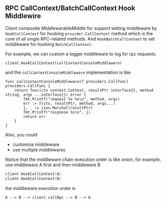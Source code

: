 ## RPC CallContext/BatchCallContext Hook Middlewire

Client composite MiddlewarableMiddle for support setting middleware by `HookCallContext` for hooking `provider.CallContext` method which is the core of all single RPC-related methods. And `HookBatchCallContext` to set middleware for hooking `BatchCallContext`.

For example, we can custom a logger middleware to log for rpc requests.
```golang
client.HookCallContext(callContextConsoleMiddleware)
```
and the `callContextConsoleMiddleware` implementation is like
```golang
func callContextConsoleMiddleware(f providers.CallFunc) providers.CallFunc {
	return func(ctx context.Context, resultPtr interface{}, method string, args ...interface{}) error {
		fmt.Printf("request %v %v\n", method, args)
		err := f(ctx, resultPtr, method, args...)
		j, _ := json.Marshal(resultPtr)
		fmt.Printf("response %s\n", j)
		return err
	}
}
```

Also, you could 
- customize middleware
- use multiple middlewares

Notice that the middleware chain execution order is like onion, for example, use middleware A first and then middleware B
```go
client.HookCallContext(A)
client.HookCallContext(B)
```
the middleware execution order is
```
A --> B --> client.callRpc --> B --> A
```

